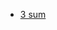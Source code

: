 <ul>
  <li> <a href="https://leetcode.com/problems/3sum/submissions/865887531/"> 3 sum</a>  </li>
<ul>
